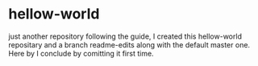 # hellow-world
just another repository
following the guide, 
I created this hellow-world repositary
and a branch readme-edits along with the default master one.
Here by I conclude by comitting it first time.
